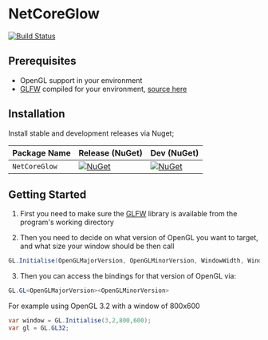 # NetCoreGlow
[![Build Status](https://dev.azure.com/justinwiblin/NetCoreGlow/_apis/build/status/Thelonedevil.NetCoreGlow?branchName=master)](https://dev.azure.com/justinwiblin/NetCoreGlow/_build/latest?definitionId=1&branchName=master)

## Prerequisites
 - OpenGL support in your environment
 - [GLFW](https://www.glfw.org/) compiled for your environment, [source here](https://github.com/glfw/glfw)

 
 ## Installation

Install stable and development releases via Nuget;

| Package Name                   | Release (NuGet) | Dev (NuGet) |
|--------------------------------|-----------------|-------------|
| `NetCoreGlow`         | [![NuGet](https://img.shields.io/nuget/v/NetCoreGlow.svg)](https://www.nuget.org/packages/NetCoreGlow/)| [![NuGet](https://img.shields.io/nuget/vpre/NetCoreGlow.svg)](https://www.nuget.org/packages/NetCoreGlow/)|

## Getting Started 
 1. First you need to make sure the [GLFW](https://www.glfw.org/) library is available from the program's working directory
 
 2. Then you need to decide on what version of OpenGL you want to target, and what size your window should be then call
 ```c#
 GL.Initialise(OpenGLMajorVersion, OpenGLMinorVersion, WindowWidth, WindowHeight)
 ```
 
 3. Then you can access the bindings for that version of OpenGL via:
 ```c#
 GL.GL<OpenGLMajorVersion><OpenGLMinorVersion>
 ```
 
 For example using OpenGL 3.2 with a window of 800x600
 
 ```c#
 var window = GL.Initialise(3,2,800,600);
 var gl = GL.GL32;
 ```

